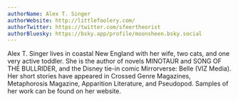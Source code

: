 ```yaml
---
authorName: Alex T. Singer
authorWebsite: http://littlefoolery.com/
authorTwitter: https://twitter.com/sfeertheorist
authorBluesky: https://bsky.app/profile/moonsheen.bsky.social
---
```

Alex T. Singer lives in coastal New England with her wife, two cats, and one very active toddler. She is the author of novels MINOTAUR and SONG OF THE BULLRIDER, and the Disney tie-in comic Mirrorverse: Belle (VIZ Media). Her short stories have appeared in Crossed Genre Magazines, Metaphorosis Magazine, Apparition Literature, and Pseudopod. Samples of her work can be found on her website. 